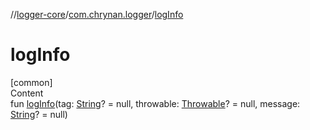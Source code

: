 //[logger-core](../../index.md)/[com.chrynan.logger](index.md)/[logInfo](log-info.md)



# logInfo  
[common]  
Content  
fun [logInfo](log-info.md)(tag: [String](https://kotlinlang.org/api/latest/jvm/stdlib/kotlin/-string/index.html)? = null, throwable: [Throwable](https://kotlinlang.org/api/latest/jvm/stdlib/kotlin/-throwable/index.html)? = null, message: [String](https://kotlinlang.org/api/latest/jvm/stdlib/kotlin/-string/index.html)? = null)  



